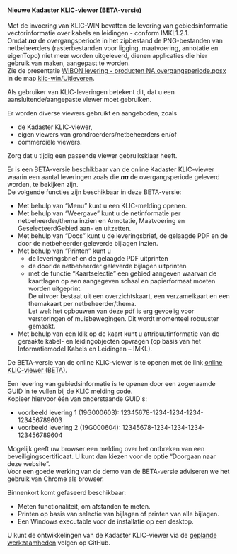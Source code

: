 ﻿#### Nieuwe Kadaster KLIC-viewer (BETA-versie)

Met de invoering van KLIC-WIN bevatten de levering van gebiedsinformatie vectorinformatie over kabels en leidingen - conform IMKL1.2.1.  \
Omdat **_na_** de overgangsperiode in het zipbestand de PNG-bestanden van netbeheerders (rasterbestanden voor ligging, maatvoering, annotatie en eigenTopo) niet meer worden uitgeleverd, dienen applicaties die hier gebruik van maken, aangepast te worden.  \
Zie de presentatie [WIBON levering - producten NA overgangsperiode.ppsx](../Uitleveren/WIBON%20levering%20-%20producten%20NA%20overgangsperiode.ppsx) in de map [klic-win/Uitleveren](../Uitleveren).

Als gebruiker van KLIC-leveringen betekent dit, dat u een aansluitende/aangepaste viewer moet gebruiken.

Er worden diverse viewers gebruikt en aangeboden, zoals
* de Kadaster KLIC-viewer,
* eigen viewers van grondroerders/netbeheerders en/of
* commerciële viewers.

Zorg dat u tijdig een passende viewer gebruiksklaar heeft.  

Er is een BETA-versie beschikbaar van de online Kadaster KLIC-viewer waarin een aantal leveringen zoals die **_na_** de overgangsperiode geleverd worden, te bekijken zijn.  \
De volgende functies zijn beschikbaar in deze BETA-versie:
* Met behulp van “Menu” kunt u een KLIC-melding openen.
* Met behulp van “Weergave” kunt u de netinformatie per netbeheerder/thema inzien en Annotatie, Maatvoering en GeselecteerdGebied aan- en uitzetten.
* Met behulp van “Docs” kunt u de leveringsbrief, de gelaagde PDF en de door de netbeheerder geleverde bijlagen inzien.
* Met behulp van “Printen” kunt u
  - de leveringsbrief en de gelaagde PDF uitprinten
  - de door de netbeheerder geleverde bijlagen uitprinten
  - met de functie “Kaartselectie” een gebied aangeven waarvan de kaartlagen op een aangegeven schaal en papierformaat moeten worden uitgeprint.  \
  De uitvoer bestaat uit een overzichtskaart, een verzamelkaart en een themakaart per netbeheerder/thema.  \
  Let wel: het opbouwen van deze pdf is erg gevoelig voor verstoringen of muisbewegingen. Dit wordt momenteel robuuster gemaakt.
* Met behulp van een klik op de kaart kunt u attribuutinformatie van de geraakte kabel- en leidingobjecten opvragen (op basis van het Informatiemodel Kabels en Leidingen – IMKL).

De BETA-versie van de online KLIC-viewer is te openen met de link [online KLIC-viewer (BETA)](https://www.acceptatie.klicviewer.nl/klic-viewer/).

Een levering van gebiedsinformatie is te openen door een zogenaamde GUID in te vullen bij de KLIC melding code.  \
Kopieer hiervoor één van onderstaande GUID's:
* voorbeeld levering 1 (19G000603): 12345678-1234-1234-1234-123456789603
* voorbeeld levering 2 (19G000604): 12345678-1234-1234-1234-123456789604

Mogelijk geeft uw browser een melding over het ontbreken van een beveiligingscertificaat. U kunt dan kiezen voor de optie “Doorgaan naar deze website”.  \
Voor een goede werking van de demo van de BETA-versie adviseren we het gebruik van Chrome als browser.

Binnenkort komt gefaseerd beschikbaar:
* Meten functionaliteit, om afstanden te meten.
* Printen op basis van selectie van bijlagen of printen van alle bijlagen.
* Een Windows executable voor de installatie op een desktop.  

U kunt de ontwikkelingen van de Kadaster KLIC-viewer via de [geplande werkzaamheden](../KLIC%20-%20Geplande%20werkzaamheden.md) volgen op GitHub.
